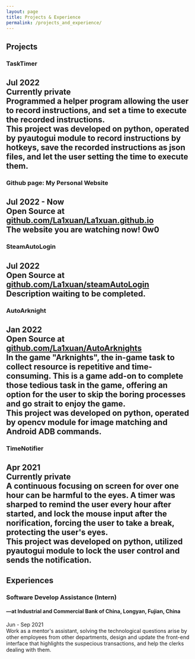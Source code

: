```yaml
---
layout: page
title: Projects & Experience
permalink: /projects_and_experience/
---
```


## Projects 
  



### TaskTimer
Jul 2022  
Currently private  
Programmed a helper program allowing the user to record instructions, and set a time to execute the recorded instructions.  
This project was developed on python, operated by pyautogui module to record instructions by hotkeys, save the recorded instructions as json files, and let the user setting the time to execute them.  
------------------------------------------------------------------------------------------------------------------------------------------

### Github page: My Personal Website
Jul 2022 - Now  
Open Source at [github.com/La1xuan/La1xuan.github.io]  
The website you are watching now! 0w0  
------------------------------------------------------------------------------------------------------------------------------------------

### SteamAutoLogin
Jul 2022  
Open Source at [github.com/La1xuan/steamAutoLogin]  
Description waiting to be completed.  
------------------------------------------------------------------------------------------------------------------------------------------

### AutoArknight
Jan 2022  
Open Source at [github.com/La1xuan/AutoArknights]  
In the game "Arknights", the in-game task to collect resource is repetitive and time-consuming. This is a game add-on to complete those tedious task in the game, offering an option for the user to skip the boring processes and go strait to enjoy the game.  
This project was developed on python, operated by opencv module for image matching and Android ADB commands.  
------------------------------------------------------------------------------------------------------------------------------------------

### TimeNotifier
Apr 2021  
Currently private  
A continuous focusing on screen for over one hour can be harmful to the eyes. A timer was sharped to remind the user every hour after started, and lock the mouse input after the norification, forcing the user to take a break, protecting the user's eyes.  
This project was developed on python, utilized pyautogui module to lock the user control and sends the notification.  
------------------------------------------------------------------------------------------------------------------------------------------

## Experiences  



### Software Develop Assistance (Intern) 
#### —at Industrial and Commercial Bank of China, Longyan, Fujian, China
Jun - Sep 2021  
Work as a mentor's assistant, solving the technological questions arise by other employees from other departments, design and update the front-end interface that highlights the suspecious transactions, and help the clerks dealing with them.  


  

[github.com/La1xuan/steamAutoLogin]: github.com/La1xuan/steamAutoLogin  
[github.com/La1xuan/AutoArknights]: github.com/La1xuan/AutoArknights  
[github.com/La1xuan/La1xuan.github.io]: github.com/La1xuan/La1xuan.github.io
